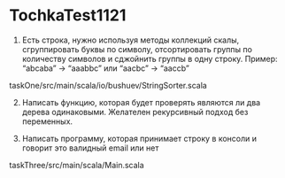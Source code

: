 # TochkaTest1121

1. Есть строка, нужно используя методы коллекций скалы, сгруппировать буквы по символу, отсортировать группы по количеству символов и сджойнить группы в одну строку. Пример: “abcaba” -> “aaabbc” или “aacbc” -> “aaccb”

taskOne/src/main/scala/io/bushuev/StringSorter.scala

2. Написать функцию, которая будет проверять являются ли два дерева одинаковыми. Желателен рекурсивный подход без переменных.


3. Написать программу, которая принимает строку в консоли и говорит это валидный email или нет

taskThree/src/main/scala/Main.scala